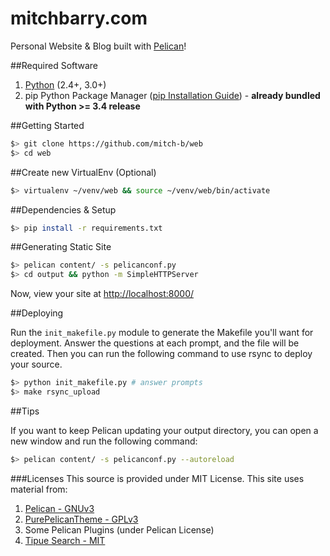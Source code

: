 mitchbarry.com
==============

Personal Website & Blog built with [Pelican](http://getpelican.com)!

##Required Software
1. [Python](https://www.python.org/download/releases/2.7.8/) (2.4+, 3.0+)
1. pip Python Package Manager ([pip Installation Guide](https://pip.pypa.io/en/latest/installing.html)) - **already bundled with Python >= 3.4 release**

##Getting Started

```bash
$> git clone https://github.com/mitch-b/web
$> cd web
```

##Create new VirtualEnv (Optional)
```bash
$> virtualenv ~/venv/web && source ~/venv/web/bin/activate
```

##Dependencies & Setup

```bash
$> pip install -r requirements.txt
```

##Generating Static Site

```bash
$> pelican content/ -s pelicanconf.py
$> cd output && python -m SimpleHTTPServer
```

Now, view your site at [http://localhost:8000/](http://localhost:8000)

##Deploying

Run the `init_makefile.py` module to generate the Makefile you'll want for deployment. Answer the questions at each prompt, and the file will be created. Then you can run the following command to use rsync to deploy your source.

```bash
$> python init_makefile.py # answer prompts
$> make rsync_upload
```

##Tips

If you want to keep Pelican updating your output directory, you can open a new window and run the following command:

```bash
$> pelican content/ -s pelicanconf.py --autoreload
```

###Licenses
This source is provided under MIT License.
This site uses material from:

1. [Pelican - GNUv3](https://github.com/getpelican/pelican/blob/master/LICENSE)
1. [PurePelicanTheme - GPLv3](https://github.com/PurePelicanTheme/pure/blob/master/LICENSE)
1. Some Pelican Plugins (under Pelican License)
1. [Tipue Search - MIT](http://www.tipue.com/search/docs/#license)
